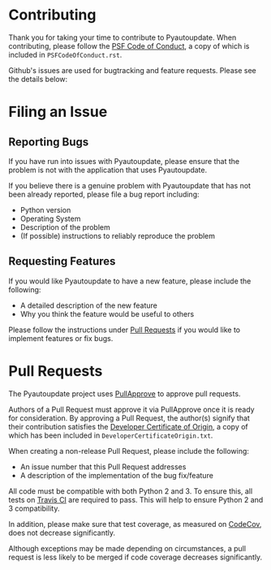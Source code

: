 # Contributing
Thank you for taking your time to contribute to Pyautoupdate.
When contributing, please follow the
[PSF Code of Conduct](https://www.python.org/psf/codeofconduct/),
a copy of which is included in `PSFCodeOfConduct.rst`.

Github's issues are used for bugtracking and feature requests. Please see the details below:

# Filing an Issue
## Reporting Bugs
If you have run into issues with Pyautoupdate,
please ensure that the problem is not with the application that uses Pyautoupdate.

If you believe there is a genuine problem with Pyautoupdate
that has not been already reported, please file a bug report including:
 - Python version
 - Operating System
 - Description of the problem
 - (If possible) instructions to reliably reproduce the problem

## Requesting Features
If you would like Pyautoupdate to have a new feature, please include the following:
 - A detailed description of the new feature
 - Why you think the feature would be useful to others

Please follow the instructions under [Pull Requests](#pull-requests)
if you would like to implement features or fix bugs.

# Pull Requests
The Pyautoupdate project uses [PullApprove](https://pullapprove.com/) to approve pull requests.

Authors of a Pull Request must approve it via PullApprove once it is ready for consideration.
By approving a Pull Request, the author(s) signify that their contribution satisfies the
[Developer Certificate of Origin](http://developercertificate.org/),
a copy of which has been included in `DeveloperCertificateOrigin.txt`.

When creating a non-release Pull Request, please include the following:
 - An issue number that this Pull Request addresses
 - A description of the implementation of the bug fix/feature

All code must be compatible with both Python 2 and 3.
To ensure this, all tests on [Travis CI](https://travis-ci.org/) are required to pass.
This will help to ensure Python 2 and 3 compatibility.

In addition, please make sure that test coverage, as measured on [CodeCov](https://codecov.io/),
does not decrease significantly.

Although exceptions may be made depending on circumstances,
a pull request is less likely to be merged if code coverage decreases significantly.
